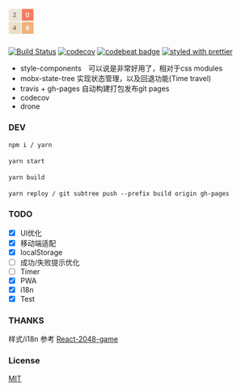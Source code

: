 # <img src="./src/assets/images/logo.png" alt="logo" width="50" height="50" />
[![Build Status](https://travis-ci.org/Cacivy/2048.svg?branch=master)](https://travis-ci.org/Cacivy/2048)
[![codecov](https://codecov.io/gh/Cacivy/2048/branch/master/graph/badge.svg)](https://codecov.io/gh/Cacivy/2048)
[![codebeat badge](https://codebeat.co/badges/4e11cf73-62e2-4321-8a67-195c555618cf)](https://codebeat.co/projects/github-com-cacivy-2048-master)
[![styled with prettier](https://img.shields.io/badge/styled_with-prettier-ff69b4.svg)](#badge)

+ style-components　可以说是非常好用了，相对于css modules
+ mobx-state-tree 实现状态管理，以及回退功能(Time travel)
+ travis + gh-pages 自动构建打包发布git pages
+ codecov
+ drone


### DEV

```
npm i / yarn

yarn start

yarn build

yarn reploy / git subtree push --prefix build origin gh-pages
```

### TODO

- [x] UI优化
- [x] 移动端适配
- [x] localStorage
- [ ] 成功/失败提示优化
- [ ] Timer
- [x] PWA
- [x] i18n
- [x] Test

### THANKS

样式/i18n 参考 [React-2048-game](https://github.com/devrsi0n/React-2048-game)

### License

[MIT](https://opensource.org/licenses/MIT)
